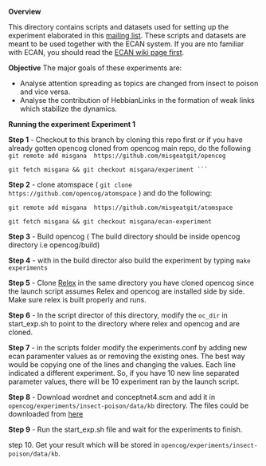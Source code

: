 **Overview**

 This directory contains scripts and datasets used for setting up the experiment 
 elaborated in this [mailing list](https://groups.google.com/forum/#!searchin/opencog/insect%7Csort:relevance/opencog/qpDwVAPkKb8/CkkzsZF_EgAJ).
 These scripts and datasets are meant to be used together with the ECAN system. If you are nto familiar
 with ECAN, you should read the [ECAN wiki page first](http://wiki.opencog.org/w/Economic_attention_allocation).

**Objective**
 The major goals of these experiments are:
  - Analyse attention spreading as topics are changed from insect to poison and vice versa.
  - Analyse the contribution of HebbianLinks in the formation of weak links which stabilize the dynamics.

**Running the experiment**
**Experiment 1**

**Step 1** - Checkout to this branch by cloning this repo first or if you have already gotten opencog cloned from opencog main repo, do the following
``` git remote add misgana  https://github.com/misgeatgit/opencog ```

    git fetch misgana && git checkout misgana/experiment ```

**Step 2** - clone atomspace ( ``` git clone  https://github.com/opencog/atomspace ``` ) and do the following:

``` git remote add misgana  https://github.com/misgeatgit/atomspace ```

``` git fetch misgana && git checkout misgana/ecan-experiment ```

**Step 3** - Build opencog ( The build directory should be inside opencog directory i.e opencog/build)

**Step 4** - with in the build director also build the experiment by typing ```make experiments```

**Step 5** - Clone [Relex](https://github.com/opencog/relex) in the same directory you have cloned opencog since the launch script assumes Relex and opencog are installed side by side. Make sure relex is built properly and runs.

**Step 6** - In the script director of this directory, modify the ```oc_dir``` in start_exp.sh to point to the directory where relex and opencog and are cloned.

**Step 7** - in the scripts folder modify the experiments.conf by adding new ecan paramenter values as or removing the existing ones. The best way would be copying one of the lines and changing the values. Each line indicated a different experiment. So, if you have 10 new line separated parameter values, there will be 10 experiment ran by the launch script.

**Step 8** - Download wordnet and conceptnet4.scm and add it in ```opencog/experiments/insect-poison/data/kb``` directory. The files could be downloaded from [here](https://drive.google.com/open?id=1Br5PIfHt3pCIP7pZ9X6EoyaeqQ_c6b7I)

**Step 9** - Run the start_exp.sh file and wait for the experiments to finish.

step 10. Get your result which will be stored in ```opencog/experiments/insect-poison/data/kb```.

